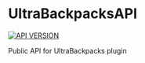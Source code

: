 # UltraBackpacksAPI
[![API VERSION](https://jitpack.io/v/Drawethree/UltraBackpacksAPI.svg)](https://jitpack.io/#Drawethree/UltraBackpacksAPI)

Public API for UltraBackpacks plugin
